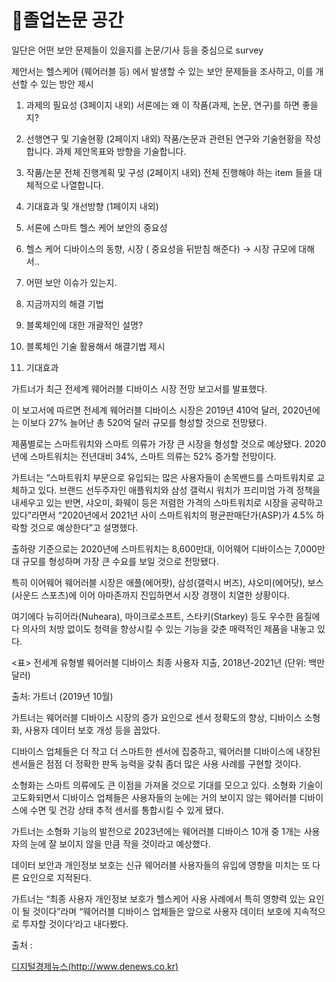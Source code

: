 # 📑졸업논문 공간 


일단은 어떤 보안 문제들이 있을지를 논문/기사 등을 중심으로 survey

제안서는 헬스케어 (웨어러블 등) 에서 발생할 수 있는 보안 문제들을 조사하고, 이를 개선할 수 있는 방안 제시

1. 과제의 필요성 (3페이지 내외) 서론에는 왜 이 작품(과제, 논문, 연구)를 하면 좋을지?

1. 선행연구 및 기술현황 (2페이지 내외)
작품/논문과 관련된 연구와 기술현황을 작성합니다.
과제 제안목표와 방향을 기술합니다.
2. 작품/논문 전체 진행계획 및 구성 (2페이지 내외)
전체 진행해야 하는 item 들을 대체적으로 나열합니다.
3. 기대효과 및 개선방향 (1페이지 내외)

1. 서론에 스마트 헬스 케어 보안의 중요성
2. 헬스 케어 디바이스의 동향, 시장 ( 중요성을 뒤받침 해준다) → 시장 규모에 대해서..
3. 어떤 보안 이슈가 있는지.
4. 지금까지의 해결 기법
5. 블록체인에 대한 개괄적인 설명?
6. 블록체인 기술 활용해서 해결기법 제시
7. 기대효과

가트너가 최근 전세계 웨어러블 디바이스 시장 전망 보고서를 발표했다.

이 보고서에 따르면 전세계 웨어러블 디바이스 시장은 2019년 410억 달러, 2020년에는 이보다 27% 늘어난 총 520억 달러 규모를 형성할 것으로 전망됐다.

제품별로는 스마트워치와 스마트 의류가 가장 큰 시장을 형성할 것으로 예상됐다. 2020년에 스마트워치는 전년대비 34%, 스마트 의류는 52% 증가할 전망이다.

가트너는 “스마트워치 부문으로 유입되는 많은 사용자들이 손목밴드를 스마트워치로 교체하고 있다. 브랜드 선두주자인 애플워치와 삼성 갤럭시 워치가 프리미엄 가격 정책을 내세우고 있는 반면, 샤오미, 화웨이 등은 저렴한 가격의 스마트워치로 시장을 공략하고 있다”라면서 “2020년에서 2021년 사이 스마트워치의 평균판매단가(ASP)가 4.5% 하락할 것으로 예상한다”고 설명했다.

출하량 기준으로는 2020년에 스마트워치는 8,600만대, 이어웨어 디바이스는 7,000만대 규모를 형성하며 가장 큰 수요를 보일 것으로 전망됐다.

특히 이어웨어 웨어러블 시장은 애플(에어팟), 삼성(갤럭시 버즈), 샤오미(에어닷), 보스(사운드 스포츠)에 이어 아마존까지 진입하면서 시장 경쟁이 치열한 상황이다.

여기에다 뉴히어라(Nuheara), 마이크로소프트, 스타키(Starkey) 등도 우수한 음질에다 의사의 처방 없이도 청력을 향상시킬 수 있는 기능을 갖춘 매력적인 제품을 내놓고 있다.

<표> 전세계 유형별 웨어러블 디바이스 최종 사용자 지출, 2018년-2021년 (단위: 백만 달러)

출처: 가트너 (2019년 10월)

가트너는 웨어러블 디바이스 시장의 증가 요인으로 센서 정확도의 향상, 디바이스 소형화, 사용자 데이터 보호 개성 등을 꼽았다.

디바이스 업체들은 더 작고 더 스마트한 센서에 집중하고, 웨어러블 디바이스에 내장된 센서들은 점점 더 정확한 판독 능력을 갖춰 좀더 많은 사용 사례를 구현할 것이다.

소형화는 스마트 의류에도 큰 이점을 가져올 것으로 기대를 모으고 있다. 소형화 기술이 고도화되면서 디바이스 업체들은 사용자들의 눈에는 거의 보이지 않는 웨어러블 디바이스에 수면 및 건강 상태 추적 센서를 통합시킬 수 있게 됐다.

가트너는 소형화 기능의 발전으로 2023년에는 웨어러블 디바이스 10개 중 1개는 사용자의 눈에 잘 보이지 않을 만큼 작을 것이라고 예상했다.

데이터 보안과 개인정보 보호는 신규 웨어러블 사용자들의 유입에 영향을 미치는 또 다른 요인으로 지적된다.

가트너는 “최종 사용자 개인정보 보호가 헬스케어 사용 사례에서 특히 영향력 있는 요인이 될 것이다”라며 “웨어러블 디바이스 업체들은 앞으로 사용자 데이터 보호에 지속적으로 투자할 것이다‘라고 내다봤다.

출처 :

[디지털경제뉴스(http://www.denews.co.kr)](https://www.denews.co.kr/news/articleView.html?idxno=11110)

